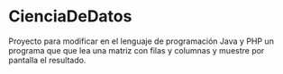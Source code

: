 # CienciaDeDatos
Proyecto para modificar en el lenguaje de programación Java y PHP un programa que que lea una matriz con filas y columnas y muestre por pantalla el resultado.
